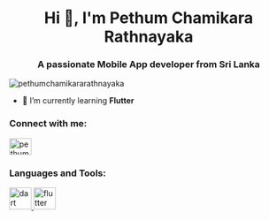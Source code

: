 <h1 align="center">Hi 👋, I'm Pethum Chamikara Rathnayaka</h1>
<h3 align="center">A passionate Mobile App developer from Sri Lanka</h3>

<p align="left"> <img src="https://komarev.com/ghpvc/?username=pethumchamikararathnayaka&label=Profile%20views&color=0e75b6&style=flat" alt="pethumchamikararathnayaka" /> </p>

- 🌱 I’m currently learning **Flutter**

<h3 align="left">Connect with me:</h3>
<p align="left">
<a href="https://linkedin.com/in/pethum chamikara" target="blank"><img align="center" src="https://raw.githubusercontent.com/rahuldkjain/github-profile-readme-generator/master/src/images/icons/Social/linked-in-alt.svg" alt="pethum chamikara" height="30" width="40" /></a>
</p>

<h3 align="left">Languages and Tools:</h3>
<p align="left"> <a href="https://dart.dev" target="_blank" rel="noreferrer"> <img src="https://www.vectorlogo.zone/logos/dartlang/dartlang-icon.svg" alt="dart" width="40" height="40"/> </a> <a href="https://flutter.dev" target="_blank" rel="noreferrer"> <img src="https://www.vectorlogo.zone/logos/flutterio/flutterio-icon.svg" alt="flutter" width="40" height="40"/> </a> 

